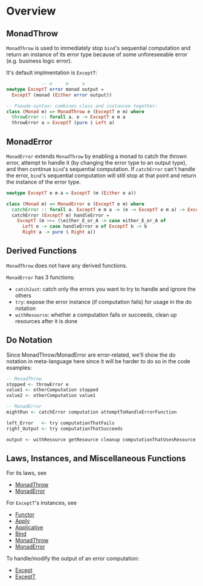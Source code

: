 # Overview

## MonadThrow

`MonadThrow` is used to immediately stop `bind`'s sequential computation and return an instance of its error type because of some unforeseeable error (e.g. business logic error).

It's default implmentation is `ExceptT`:
```purescript
             -- e     m     a
newtype ExceptT error monad output =
  ExceptT (monad (Either error output))

-- Pseudo-syntax: combines class and instancee together:
class (Monad m) => MonadThrow e (ExceptT e m) where
  throwError :: forall a. e -> ExceptT e m a
  throwError a = ExceptT (pure $ Left a)
```

## MonadError

`MonadError` extends `MonadThrow` by enabling a monad to catch the thrown error, attempt to handle it (by changing the error type to an output type), and then continue `bind`'s sequential computation. If `catchError` can't handle the error, `bind`'s sequential computation will still stop at that point and return the instance of the error type.

```purescript
newtype ExceptT e m a = ExceptT (m (Either e a))

class (Monad m) => MonadError e (ExceptT e m) where
  catchError :: forall a. ExceptT e m a -> (e -> ExceptT e m a) -> ExceptT e m a
  catchError (ExceptT m) handleError =
    ExceptT (m >>= (\either_E_or_A -> case either_E_or_A of
      Left e -> case handleError e of ExceptT b -> b
      Right a -> pure $ Right a))
```

## Derived Functions

`MonadThrow` does not have any derived functions.

`MonadError` has 3 functions:
- `catchJust`: catch only the errors you want to try to handle and ignore the others
- `try`: expose the error instance (if computation fails) for usage in the do notation
- `withResource`: whether a computation fails or succeeds, clean up resources after it is done

## Do Notation

Since MonadThrow/MonadError are error-related, we'll show the do notation in meta-language here since it will be harder to do so in the code examples:
```purescript
-- MonadThrow
stopped <- throwError e
value1 <- otherComputation stopped
value2 <- otherComputation value1

-- MonadError
mightRun <- catchError computation attemptToHandleErrorFunction

left_Error   <- try computationThatFails
right_Output <- try computationThatSucceeds

output <- withResource getResource cleanup computationThatUsesResource
```

## Laws, Instances, and Miscellaneous Functions

For its laws, see
- [MonadThrow](https://pursuit.purescript.org/packages/purescript-transformers/4.1.0/docs/Control.Monad.Error.Class#t:MonadThrow)
- [MonadError](https://pursuit.purescript.org/packages/purescript-transformers/4.1.0/docs/Control.Monad.Error.Class#t:MonadError)

For `ExceptT`'s instances, see
- [Functor](https://github.com/purescript/purescript-transformers/blob/v4.1.0/src/Control/Monad/Except/Trans.purs#L55)
- [Apply](https://github.com/purescript/purescript-transformers/blob/v4.1.0/src/Control/Monad/Except/Trans.purs#L58)
- [Applicative](https://github.com/purescript/purescript-transformers/blob/v4.1.0/src/Control/Monad/Except/Trans.purs#L61)
- [Bind](https://github.com/purescript/purescript-transformers/blob/v4.1.0/src/Control/Monad/Except/Trans.purs#L64)
- [MonadThrow](https://github.com/purescript/purescript-transformers/blob/v4.1.0/src/Control/Monad/Except/Trans.purs#L111)
- [MonadError](https://github.com/purescript/purescript-transformers/blob/v4.1.0/src/Control/Monad/Except/Trans.purs#L114)

To handle/modify the output of an error computation:
- [Except](https://pursuit.purescript.org/packages/purescript-transformers/4.1.0/docs/Control.Monad.Except#v:runExcept)
- [ExceptT](https://pursuit.purescript.org/packages/purescript-transformers/4.1.0/docs/Control.Monad.Except.Trans#v:runExceptT)
